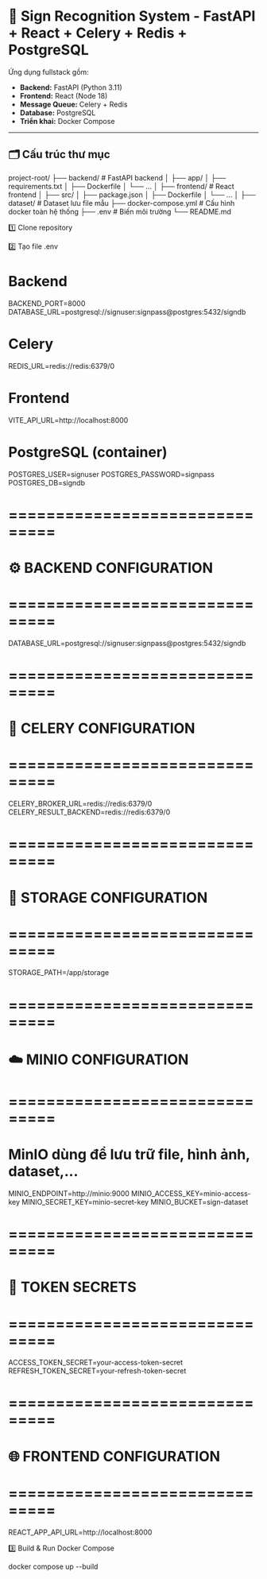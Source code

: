 # 🧠 Sign Recognition System - FastAPI + React + Celery + Redis + PostgreSQL

Ứng dụng fullstack gồm:
- **Backend:** FastAPI (Python 3.11)
- **Frontend:** React (Node 18)
- **Message Queue:** Celery + Redis
- **Database:** PostgreSQL
- **Triển khai:** Docker Compose

---

## 🗂️ Cấu trúc thư mục

project-root/
├── backend/ # FastAPI backend
│ ├── app/
│ ├── requirements.txt
│ ├── Dockerfile
│ └── ...
│
├── frontend/ # React frontend
│ ├── src/
│ ├── package.json
│ ├── Dockerfile
│ └── ...
│
├── dataset/ # Dataset lưu file mẫu
├── docker-compose.yml # Cấu hình docker toàn hệ thống
├── .env # Biến môi trường
└── README.md

1️⃣ Clone repository

2️⃣ Tạo file .env

# Backend
BACKEND_PORT=8000
DATABASE_URL=postgresql://signuser:signpass@postgres:5432/signdb

# Celery
REDIS_URL=redis://redis:6379/0

# Frontend
VITE_API_URL=http://localhost:8000

# PostgreSQL (container)
POSTGRES_USER=signuser
POSTGRES_PASSWORD=signpass
POSTGRES_DB=signdb

# ===============================
# ⚙️ BACKEND CONFIGURATION
# ===============================
DATABASE_URL=postgresql://signuser:signpass@postgres:5432/signdb

# ===============================
# 🧮 CELERY CONFIGURATION
# ===============================
CELERY_BROKER_URL=redis://redis:6379/0
CELERY_RESULT_BACKEND=redis://redis:6379/0

# ===============================
# 💾 STORAGE CONFIGURATION
# ===============================
STORAGE_PATH=/app/storage

# ===============================
# ☁️ MINIO CONFIGURATION
# ===============================
# MinIO dùng để lưu trữ file, hình ảnh, dataset,...
MINIO_ENDPOINT=http://minio:9000
MINIO_ACCESS_KEY=minio-access-key
MINIO_SECRET_KEY=minio-secret-key
MINIO_BUCKET=sign-dataset

# ===============================
# 🔐 TOKEN SECRETS
# ===============================
ACCESS_TOKEN_SECRET=your-access-token-secret
REFRESH_TOKEN_SECRET=your-refresh-token-secret

# ===============================
# 🌐 FRONTEND CONFIGURATION
# ===============================
REACT_APP_API_URL=http://localhost:8000


3️⃣ Build & Run Docker Compose

docker compose up --build
